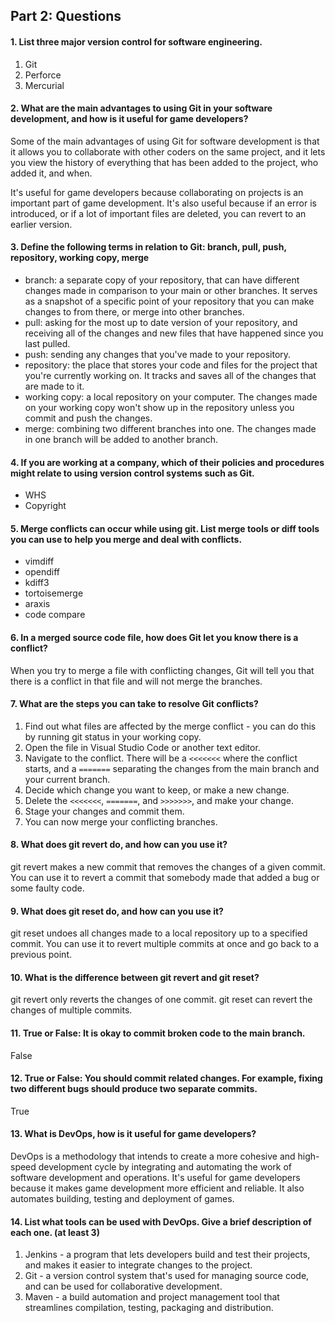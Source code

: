 ## Part 2: Questions
#### 1. List three major version control for software engineering.
1. Git
2. Perforce
3. Mercurial

#### 2. What are the main advantages to using Git in your software development, and how is it useful for game developers?
Some of the main advantages of using Git for software development is that it allows you to collaborate with other coders on the same project, and it lets you view the history of everything that has been added to the project, who added it, and when.

It's useful for game developers because collaborating on projects is an important part of game development. It's also useful because if an error is introduced, or if a lot of important files are deleted, you can revert to an earlier version.

#### 3. Define the following terms in relation to Git: branch, pull, push, repository, working copy, merge

- branch: a separate copy of your repository, that can have different changes made in comparison to your main or other branches. It serves as a snapshot of a specific point of your repository that you can make changes to from there, or merge into other branches.
- pull: asking for the most up to date version of your repository, and receiving all of the changes and new files that have happened since you last pulled.
- push: sending any changes that you've made to your repository.
- repository: the place that stores your code and files for the project that you're currently working on. It tracks and saves all of the changes that are made to it.
- working copy: a local repository on your computer. The changes made on your working copy won't show up in the repository unless you commit and push the changes.
- merge: combining two different branches into one. The changes made in one branch will be added to another branch.

#### 4. If you are working at a company, which of their policies and procedures might relate to using version control systems such as Git.
- WHS
- Copyright

#### 5. Merge conflicts can occur while using git. List merge tools or diff tools you can use to help you merge and deal with conflicts.
- vimdiff
- opendiff
- kdiff3
- tortoisemerge
- araxis
- code compare

#### 6. In a merged source code file, how does Git let you know there is a conflict?
When you try to merge a file with conflicting changes, Git will tell you that there is a conflict in that file and will not merge the branches.

#### 7. What are the steps you can take to resolve Git conflicts?
1. Find out what files are affected by the merge conflict - you can do this by running git status in your working copy.
2. Open the file in Visual Studio Code or another text editor.
3. Navigate to the conflict. There will be a ``<<<<<<<`` where the conflict starts, and a ``=======`` separating the changes from the main branch and your current branch.
4. Decide which change you want to keep, or make a new change.
5. Delete the ``<<<<<<<``, ``=======``, and ``>>>>>>>``, and make your change.
6. Stage your changes and commit them.
7. You can now merge your conflicting branches.

#### 8. What does git revert do, and how can you use it?
git revert makes a new commit that removes the changes of a given commit. You can use it to revert a commit that somebody made that added a bug or some faulty code.

#### 9. What does git reset do, and how can you use it? 
git reset undoes all changes made to a local repository up to a specified commit. You can use it to revert multiple commits at once and go back to a previous point.

#### 10. What is the difference between git revert and git reset?
git revert only reverts the changes of one commit. git reset can revert the changes of multiple commits.

#### 11. True or False: It is okay to commit broken code to the main branch.
False

#### 12. True or False: You should commit related changes. For example, fixing two different bugs should produce two separate commits.
True

#### 13. What is DevOps, how is it useful for game developers?
DevOps is a methodology that intends to create a more cohesive and high-speed development cycle by integrating and automating the work of software development and operations. It's useful for game developers because it makes game development more efficient and reliable. It also automates building, testing and deployment of games.

#### 14. List what tools can be used with DevOps. Give a brief description of each one. (at least 3)
1. Jenkins - a program that lets developers build and test their projects, and makes it easier to integrate changes to the project.
2. Git - a version control system that's used for managing source code, and can be used for collaborative development.
3. Maven - a build automation and project management tool that streamlines compilation, testing, packaging and distribution.

